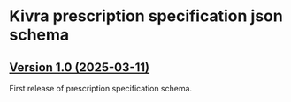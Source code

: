 # Kivra prescription specification json schema

## [Version 1.0 (2025-03-11)](../../../schemas/json/prescription/v1.0.json)

First release of prescription specification schema.